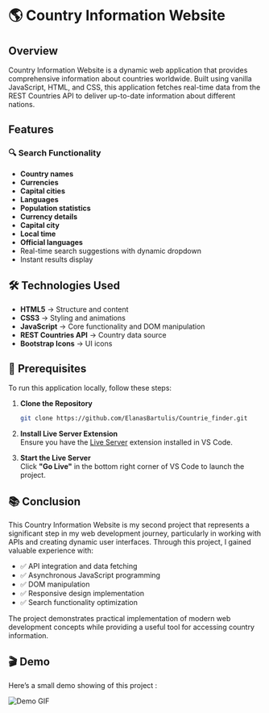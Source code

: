 # 🌎 Country Information Website

## Overview

Country Information Website is a dynamic web application that provides comprehensive information about countries worldwide. Built using vanilla JavaScript, HTML, and CSS, this application fetches real-time data from the REST Countries API to deliver up-to-date information about different nations.

## Features

### 🔍 Search Functionality

- **Country names**  
- **Currencies**  
- **Capital cities**
- **Languages**
- **Population statistics**
- **Currency details**
- **Capital city**
- **Local time**
- **Official languages**
- Real-time search suggestions with dynamic dropdown
- Instant results display

## 🛠 Technologies Used  

- **HTML5** → Structure and content  
- **CSS3** → Styling and animations  
- **JavaScript** → Core functionality and DOM manipulation  
- **REST Countries API** → Country data source  
- **Bootstrap Icons** → UI icons  

## 🚀 Prerequisites

To run this application locally, follow these steps:

1. **Clone the Repository**  
   ```bash
   git clone https://github.com/ElanasBartulis/Countrie_finder.git
   ```

2. **Install Live Server Extension**  
   Ensure you have the [Live Server](https://marketplace.visualstudio.com/items?itemName=ritwickdey.LiveServer) extension installed in VS Code.

3. **Start the Live Server**  
   Click **"Go Live"** in the bottom right corner of VS Code to launch the project.

## 📚 Conclusion

This Country Information Website is my second project that represents a significant step in my web development journey, particularly in working with APIs and creating dynamic user interfaces. Through this project, I gained valuable experience with:

- ✅ API integration and data fetching 
- ✅ Asynchronous JavaScript programming  
- ✅ DOM manipulation  
- ✅ Responsive design implementation
- ✅ Search functionality optimization 

The project demonstrates practical implementation of modern web development concepts while providing a useful tool for accessing country information.

## 🎬 Demo  

Here’s a small demo showing of this project :

![Demo GIF](./gif/countrie-finder.gif)

```

```
